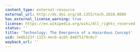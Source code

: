 ```yaml
---
content_type: external-resource
external_url: http://dx.doi.org/10.1353/tech.2010.0009
has_external_license_warning: true
license: https://en.wikipedia.org/wiki/All_rights_reserved
status: ''
title: 'Technology: The Emergence of a Hazardous Concept'
uid: 3e6b223f-1333-4ecb-acb5-848f5179c0c7
wayback_url: ''
---
```

